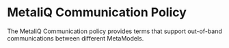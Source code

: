 # MetaliQ Communication Policy

The MetaliQ Communication policy provides terms that support out-of-band communications between different MetaModels.